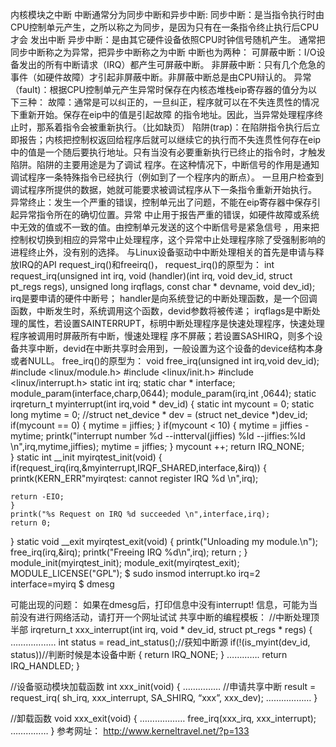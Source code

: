 内核模块之中断
中断通常分为同步中断和异步中断:
同步中断：是当指令执行时由CPU控制单元产生，之所以称之为同步，是因为只有在一条指令终止执行后CPU才会
发出中断
异步中断：是由其它硬件设备依照CPU时钟信号随机产生。
通常把同步中断称之为异常，把异步中断称之为中断
中断也为两种：
可屏蔽中断：I/O设备发出的所有中断请求（IRQ）都产生可屏蔽中断。
非屏蔽中断：只有几个危急的事件（如硬件故障）才引起非屏蔽中断。非屏蔽中断总是由CPU辩认的。
异常（fault)：根据CPU控制单元产生异常时保存在内核态堆栈eip寄存器的值分为以下三种：
故障：通常是可以纠正的，一旦纠正，程序就可以在不失连贯性的情况下重新开始。保存在eip中的值是引起故障
的指令地址。因此，当异常处理程序终止时，那系着指令会被重新执行。（比如缺页）
陷阱(trap)：在陷阱指令执行后立即报告；内核把控制权返回给程序后就可以继续它的执行而不失连贯性何存在eip
中的值是一个随后要执行地址。只有当没有必要重新执行已终止的指令时，才触发陷阱。陷阱的主要用途是为了调试
程序。在这种情况下，中断信号的作用是通知调试程序一条特殊指令已经执行（例如到了一个程序内的断点）。
一旦用户检查到调试程序所提供的数据，她就可能要求被调试程序从下一条指令重新开始执行。
异常终止：发生一个严重的错误，控制单元出了问题，不能在eip寄存器中保存引起异常指令所在的确切位置。异常
中止用于报告严重的错误，如硬件故障或系统中无效的值或不一致的值。由控制单元发送的这个中断信号是紧急信号
，用来把控制权切换到相应的异常中止处理程序，这个异常中止处理程序除了受强制影响的进程终止外，没有别的选择。
与Linux设备驱动中中断处理相关的首先是申请与释放IRQ的API request_irq()和freeirq()，
request_irq()的原型为：
int request_irq(unsigned int irq, void (handler)(int irq, void dev_id, struct pt_regs regs), unsigned long irqflags, const char * devname, void dev_id);
irq是要申请的硬件中断号；
handler是向系统登记的中断处理函数，是一个回调函数，中断发生时，系统调用这个函数，devid参数将被传递；
irqflags是中断处理的属性，若设置SAINTERRUPT，标明中断处理程序是快速处理程序，快速处理程序被调用时屏蔽所有中断，慢速处理程 序不屏蔽；若设置SASHIRQ，则多个设备共享中断，devid在中断共享时会用到，一般设置为这个设备的device结构本身或者NULL。
free_irq()的原型为：
void free_irq(unsigned int irq,void dev_id);
 #include <linux/module.h>
#include <linux/init.h>
#include <linux/interrupt.h>
static int irq;
static char * interface;
module_param(interface,charp,0644);
module_param(irq,int ,0644);
static irqreturn_t myinterrupt(int irq,void * dev_id)
{
	static int mycount = 0;
	static long mytime = 0;
	//struct net_device * dev = (struct net_device *)dev_id;
	if(mycount == 0) {
		mytime = jiffies;
	}
	if(mycount < 10) {
		mytime = jiffies - mytime;
		printk("interrupt number %d --intterval(jiffies) %ld --jiffies:%ld \n",irq,mytime,jiffies);
	mytime = jiffies;
	}
	mycount ++;
	return IRQ_NONE;	
}
static int __init myirqtest_init(void)
{
	if(request_irq(irq,&myinterrupt,IRQF_SHARED,interface,&irq)) {
		printk(KERN_ERR"myirqtest: cannot register IRQ %d \n",irq);
	
	return -EIO;
	}
	printk("%s Request on IRQ %d succeeded \n",interface,irq);
	return 0;
}
static void __exit myirqtest_exit(void)
{
	printk("Unloading my module.\n");
	free_irq(irq,&irq);
	printk("Freeing IRQ %d\n",irq);
	return ;
}
module_init(myirqtest_init);
module_exit(myirqtest_exit);
MODULE_LICENSE("GPL");
 $ sudo insmod interrupt.ko irq=2 interface=myirq
$ dmesg
 
可能出现的问题：
如果在dmesg后，打印信息中没有interrupt! 信息，可能为当前没有进行网络活动，请打开一个网址试试
共享中断的编程模板：
//中断处理顶半部
irqreturn_t xxx_interrupt(int irq, void * dev_id, struct pt_regs * regs)
{
      ………………
      int status = read_int_status();//获知中断源
      if(!(is_myint(dev_id, status))//判断时候是本设备中断
      {
            return IRQ_NONE;
       }
      ………….
      return IRQ_HANDLED;
}
 
//设备驱动模块加载函数
int xxx_init(void)
{
     ……………
      //申请共享中断
       result = request_irq( sh_irq, xxx_interrupt, SA_SHIRQ, “xxx”, xxx_dev);
      ………………
}
 
//卸载函数
void xxx_exit(void)
{
       ………………
       free_irq(xxx_irq, xxx_interrupt);
       ……………
}
参考网址：
http://www.kerneltravel.net/?p=133
